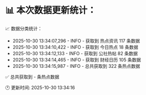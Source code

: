 📊 本次数据更新统计：
==========================

📈 数据分类统计：
- 2025-10-30 13:34:07,296 - INFO - 获取到 热点资讯 117 条数据
- 2025-10-30 13:34:10,422 - INFO - 获取到 今日热点 18 条数据
- 2025-10-30 13:34:12,133 - INFO - 获取到 公社热帖 82 条数据
- 2025-10-30 13:34:14,465 - INFO - 获取到 财经日历 105 条数据
- 2025-10-30 13:34:15,987 - INFO - 总共获取到 322 条热点数据

✅ 总共获取到 - 条热点数据

🕐 更新时间: 2025-10-30 13:34:16
